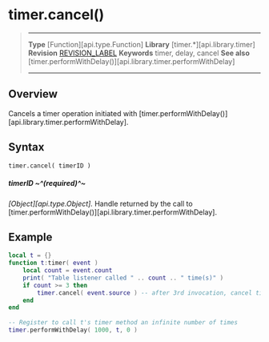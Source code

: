 
# timer.cancel()

> --------------------- ------------------------------------------------------------------------------------------
> __Type__              [Function][api.type.Function]
> __Library__           [timer.*][api.library.timer]
> __Revision__          [REVISION_LABEL](REVISION_URL)
> __Keywords__          timer, delay, cancel
> __See also__          [timer.performWithDelay()][api.library.timer.performWithDelay]
> --------------------- ------------------------------------------------------------------------------------------


## Overview

Cancels a timer operation initiated with [timer.performWithDelay()][api.library.timer.performWithDelay].

<!---

This function returns two numbers: time remaining ( and number of iterations that were left.

-->

## Syntax

	timer.cancel( timerID )

##### timerID ~^(required)^~
_[Object][api.type.Object]._ Handle returned by the call to [timer.performWithDelay()][api.library.timer.performWithDelay].

## Example

`````lua
local t = {}
function t:timer( event )
    local count = event.count
    print( "Table listener called " .. count .. " time(s)" )
    if count >= 3 then
        timer.cancel( event.source ) -- after 3rd invocation, cancel timer
    end
end
 
-- Register to call t's timer method an infinite number of times
timer.performWithDelay( 1000, t, 0 )
`````
